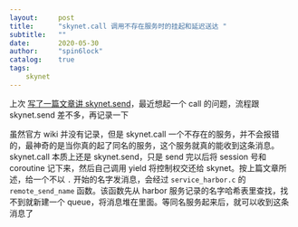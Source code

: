 ```yaml
---
layout:     post
title:      "skynet.call 调用不存在服务时的挂起和延迟送达 "
subtitle:   ""
date:       2020-05-30
author:     "spin6lock"
catalog:    true
tags: 
    skynet
---
```


上次 [ 写了一篇文章讲 skynet.send](https://spin6lock.github.io/2020/01/22/skynet%E4%B8%AD%E9%9A%90%E8%97%8F%E7%9A%84%E5%8D%95%E7%82%B9%E6%9C%8D%E5%8A%A1.html)，最近想起一个 call 的问题，流程跟 skynet.send 差不多，再记录一下

虽然官方 wiki 并没有记录，但是 skynet.call 一个不存在的服务，并不会报错的，最神奇的是当你真的起了同名的服务，这个服务就真的能收到这条消息。skynet.call 本质上还是 skynet.send，只是 send 完以后将 session 号和 coroutine 记下来，然后自己调用 yield 将控制权交还给 skynet。按上篇文章所述，给一个不以 `.` 开始的名字发消息，会经过 `service_harbor.c` 的 `remote_send_name` 函数。该函数先从 harbor 服务记录的名字哈希表里查找，找不到就新建一个 queue，将消息堆在里面。等同名服务起来后，就可以收到这条消息了
